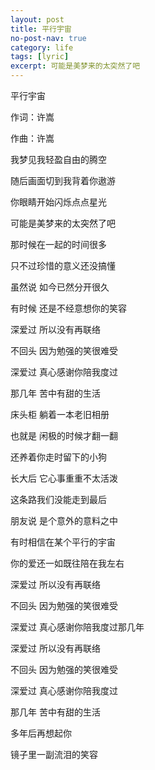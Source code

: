 ```yaml
---
layout: post
title: 平行宇宙
no-post-nav: true
category: life
tags: [lyric]
excerpt: 可能是美梦来的太突然了吧
---
```


平行宇宙

作词：许嵩

作曲：许嵩

我梦见我轻盈自由的腾空

随后画面切到我背着你遨游

你眼睛开始闪烁点点星光

可能是美梦来的太突然了吧

那时候在一起的时间很多

只不过珍惜的意义还没搞懂

虽然说 如今已然分开很久

有时候 还是不经意想你的笑容

深爱过 所以没有再联络

不回头 因为勉强的笑很难受

深爱过 真心感谢你陪我度过

那几年 苦中有甜的生活

床头柜 躺着一本老旧相册

也就是 闲极的时候才翻一翻

还养着你走时留下的小狗

长大后 它心事重重不太活泼

这条路我们没能走到最后

朋友说 是个意外的意料之中

有时相信在某个平行的宇宙

你的爱还一如既往陪在我左右

深爱过 所以没有再联络

不回头 因为勉强的笑很难受

深爱过 真心感谢你陪我度过那几年

深爱过 所以没有再联络

不回头 因为勉强的笑很难受

深爱过 真心感谢你陪我度过

那几年 苦中有甜的生活

多年后再想起你

镜子里一副流泪的笑容
